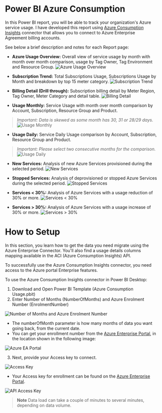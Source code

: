 # Power BI Azure Consumption 
 In this Power BI report, you will be able to track your organization's Azure service usage. I have developed this report using [Azure Consumption Insights](https://docs.microsoft.com/en-us/power-bi/connect-data/desktop-connect-azure-consumption-insights) connector that allows you to connect to Azure Enterprise Agreement billing accounts.

See below a brief description and notes for each Report page:

- **Azure Usage Overview:** Overall view of service usage by month with month over month comparison, usage by Tag Owner, Tag Environment and Resource Group.
![Azure Usage Overview](/images/1-Azure-Usage-Overview.png)

- **Subscription Trend:** Total Subscriptions Usage, Subscriptions Usage by Month and breakdown by top 15 meter category.
![Subscription Trend](/images/2-Subscription-Trend.png)

- **Billing Detail (Drill through):** Subscription billing detail by Meter Region, Tag Owner, Meter Category and detail table.
![Billing Detail](/images/3-Billing-Details.png)

- **Usage Monthly:** Service Usage with month over month comparison by Account, Subscription, Resource Group and Product. 
> *Important: Data is skewed as some month has 30, 31 or 28/29 days.*
![Usage Monthly](/images/4-Usage-Monthly.png)

- **Usage Daily:** Service Daily Usage comparison by Account, Subscription, Resource Group and Product. 
> *Important: Please select two consecutive months for the comparison.*
![Usage Daily](/images/5-Usage-Daily.png)

- **New Services:** Analysis of new Azure Services provisioned during the selected period.
![New Services](/images/6-New-Services.png)

- **Stopped Services:** Analysis of deprovisioned or stopped Azure Services during the selected period.
![Stopped Services](/images/7-Stopped-Services.png)

- **Services < 30%:** Analysis of Azure Services with a usage reduction of 30% or more.
![Services < 30%](/images/8-Services-Less-30%.png)

- **Services > 30%:** Analysis of Azure Services with a usage increase of 30% or more.
![Services > 30%](/images/9-Services-Greater-30%.png)

# How to Setup

In this section, you learn how to get the data you need migrate using the Azure Enterprise Connector. You'll also find a usage details columns mapping available in the ACI (Azure Consumption Insights) API.

To successfully use the Azure Consumption Insights connector, you need access to the Azure portal Enterprise features.

To use the Azure Consumption Insights connector in Power BI Desktop:
 
1. Download and Open Power BI Template (Azure Consumption Usage.pbit)
2. Enter Number of Months (NumberOfMonths) and Azure Enrolment Number (EnrolmentNumber)

![Number of Months and Azure Enrolment Number](/images/Initial-Template-Parameters.png)

* The numberOfMonth parameter is how many months of data you want going back, from the current date. 
* You can get your enrollment number from the [Azure Enterprise Portal](https://ea.azure.com/), in the location shown in the following image:

![Azure EA Portal](/images/azure-enrolment-number.png)

3. Next, provide your Access key to connect.

![Access Key](/images/azure-consumption-insights-key.png)

* Your Access key for enrollment can be found on the [Azure Enterprise Portal](https://ea.azure.com/).

![API Access Key](/images/azure-consumption-insights-api-access-key.png)

> **Note** Data load can take a couple of minutes to several minutes, depending on data volume.